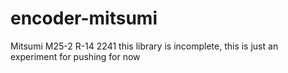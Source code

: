 # encoder-mitsumi
Mitsumi M25-2 R-14 2241
this library is incomplete, this is just an experiment for pushing for now
